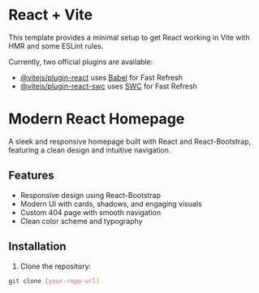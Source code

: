 # React + Vite

This template provides a minimal setup to get React working in Vite with HMR and some ESLint rules.

Currently, two official plugins are available:

- [@vitejs/plugin-react](https://github.com/vitejs/vite-plugin-react/blob/main/packages/plugin-react/README.md) uses [Babel](https://babeljs.io/) for Fast Refresh
- [@vitejs/plugin-react-swc](https://github.com/vitejs/vite-plugin-react-swc) uses [SWC](https://swc.rs/) for Fast Refresh
# Modern React Homepage

A sleek and responsive homepage built with React and React-Bootstrap, featuring a clean design and intuitive navigation.

## Features

- Responsive design using React-Bootstrap
- Modern UI with cards, shadows, and engaging visuals
- Custom 404 page with smooth navigation
- Clean color scheme and typography

## Installation

1. Clone the repository:
```bash
git clone [your-repo-url]
